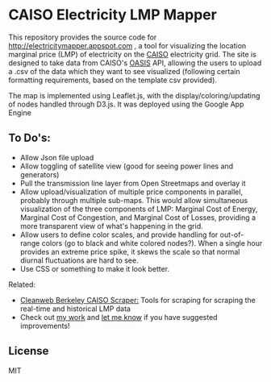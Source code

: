 # CAISO Electricity LMP Mapper

This repository provides the source code for http://electricitymapper.appspot.com , a tool for visualizing the location marginal price (LMP) of electricity on the [CAISO] electricity grid.  The site is designed to take data from CAISO's [OASIS] API, allowing the users to upload a .csv of the data which they want to see visualized (following certain formatting requirements, based on the template csv provided).

The map is implemented using Leaflet.js, with the display/coloring/updating of nodes handled through D3.js. It was deployed using the Google App Engine

To Do's:
--------
  - Allow Json file upload
  - Allow toggling of satellite view (good for seeing power lines and generators)
  - Pull the transmission line layer from Open Streetmaps and overlay it
  - Allow upload/visualization of multiple price components in parallel, probably through multiple sub-maps. This would allow simultaneous visualization of the three components of LMP: Marginal Cost of Energy, Marginal Cost of Congestion, and Marginal Cost of Losses, providing a more transparent view of what's happening in the grid.
  - Allow users to define color scales, and provide handling for out-of-range colors (go to black and white colored nodes?). When a single hour provides an extreme price spike, it skews the scale so that normal diurnal fluctuations are hard to see.
  - Use CSS or something to make it look better.
  
Related:
  - [Cleanweb Berkeley CAISO Scraper:] Tools for scraping  for scraping the real-time and historical LMP data
  - Check out [my work] and [let me know] if you have suggested improvements!

License
----

MIT

[my work]:http://linkedin.com/in/emunsing
[CAISO]:http://www.caiso.com
[OASIS]:http://oasis.caiso.com
[Electricity Mapper]:http://electricitymapper.appspot.com
[ElectricityMapper github project]:https://github.com/emunsing/ElectricityMapper
[Cleanweb]:http://cleanweb.berkeley.edu
[Cleanweb Berkeley CAISO Scraper:]:https://github.com/cwBerkeley/code
[let me know]:http://www.twitter.com/EcoMunsing
[Pyiso:]:https://github.com/watttime/pyiso
[WattTime]:http://www.watttime.org/
